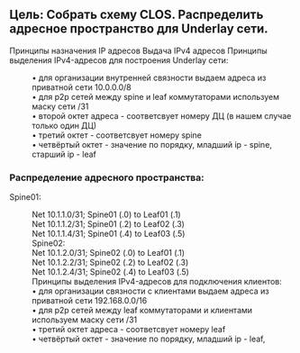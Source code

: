 ## Цель: Собрать схему CLOS. Распределить адресное пространство для Underlay сети.
Принципы назначения IP адресов
Выдача IPv4 адресов
Принципы выделения IPv4-адресов для построения Underlay сети:
<dd> • для организации внутренней связности выдаем адреса из приватной сети 10.0.0.0/8</dd>
<dd>• для p2p сетей между spine и leaf коммутаторами используем маску сети /31</dd>
<dd>• второй октет адреса - соответсвует номеру ДЦ (в нашем случае только один ДЦ)</dd>
<dd>• третий октет - соответсвует номеру spine </dd>
<dd>• четвёртый октет - значение по порядку, младший ip - spine, старший ip - leaf</dd>
  
  
### Распределение адресного пространства:
Spine01:
<dd>Net 10.1.1.0/31; Spine01 (.0) to Leaf01 (.1)
<dd>Net 10.1.1.2/31; Spine01 (.2) to Leaf02 (.3)
<dd>Net 10.1.1.4/31; Spine01 (.4) to Leaf03 (.5)

<dd>Spine02:
<dd>Net 10.1.2.0/31; Spine02 (.0) to Leaf01 (.1)
<dd>Net 10.1.2.2/31; Spine02 (.2) to Leaf02 (.3)
<dd>Net 10.1.2.4/31; Spine02 (.4) to Leaf03 (.5)
<dd>Принципы выделения IPv4-адресов для подключения
клиентов:
<dd> • для организации связности с клиентами выдаем адреса
из приватной сети 192.168.0.0/16
<dd> • для p2p сетей между leaf коммутаторами и клиентами
используем маску сети /31
 <dd>• третий октет адреса - соответсвует номеру leaf
<dd>• четвёртый октет - значение по порядку, младший ip - leaf,
